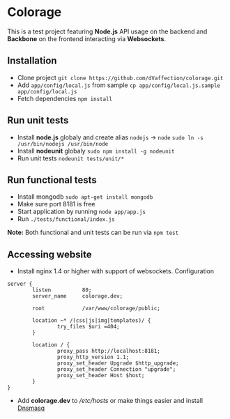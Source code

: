 Colorage
========

This is a test project featuring **Node.js** API usage on the backend and **Backbone** on the frontend interacting via **Websockets**. 

## Installation
* Clone project `git clone https://github.com/dVaffection/colorage.git`
* Add `app/config/local.js` from sample `cp app/config/local.js.sample app/config/local.js`
* Fetch dependencies `npm install`


## Run unit tests
* Install **node.js** globaly and create alias `nodejs` -> `node` `sudo ln -s /usr/bin/nodejs /usr/bin/node`
* Install **nodeunit** globaly `sudo npm install -g nodeunit`
* Run unit tests `nodeunit tests/unit/*`


## Run functional tests
* Install mongodb `sudo apt-get install mongodb`
* Make sure port 8181 is free
* Start application by running `node app/app.js`
* Run `./tests/functional/index.js`

**Note:** Both functional and unit tests can be run via `npm test`


## Accessing website
* Install nginx 1.4 or higher with support of websockets. Configuration
```
server {
        listen          80;
        server_name     colorage.dev;

        root            /var/www/colorage/public;

        location ~* /(css|js|img|templates)/ {
                try_files $uri =404;
        }

        location / {
                proxy_pass http://localhost:8181;
                proxy_http_version 1.1;
                proxy_set_header Upgrade $http_upgrade;
                proxy_set_header Connection "upgrade";
                proxy_set_header Host $host;
        }
}
```
* Add **colorage.dev** to */etc/hosts* or make things easier and install [Dnsmasq](https://help.ubuntu.com/community/Dnsmasq)
